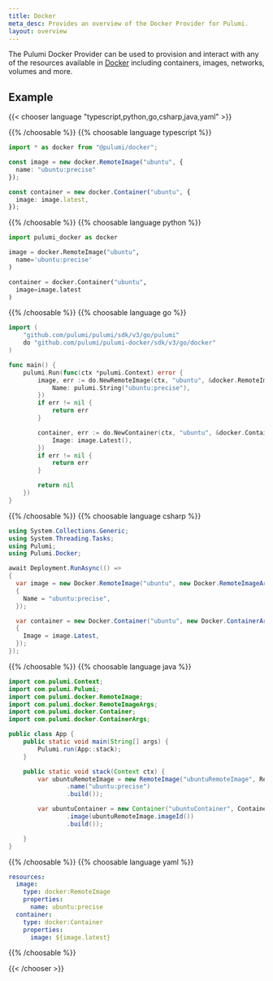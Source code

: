```yaml
---
title: Docker
meta_desc: Provides an overview of the Docker Provider for Pulumi.
layout: overview
---
```


The Pulumi Docker Provider can be used to provision and interact with any of the resources available in [Docker](https://www.docker.com/) including containers, images, networks, volumes and more.

## Example

{{< chooser language "typescript,python,go,csharp,java,yaml" >}}


{{% /choosable %}}
{{% choosable language typescript %}}

```typescript
import * as docker from "@pulumi/docker";

const image = new docker.RemoteImage("ubuntu", {
  name: "ubuntu:precise"
});

const container = new docker.Container("ubuntu", {
  image: image.latest,
});
```

{{% /choosable %}}
{{% choosable language python %}}

```python
import pulumi_docker as docker

image = docker.RemoteImage("ubuntu",
  name='ubuntu:precise'
)

container = docker.Container("ubuntu",
  image=image.latest
)
```

{{% /choosable %}}
{{% choosable language go %}}

```go
import (
	"github.com/pulumi/pulumi/sdk/v3/go/pulumi"
	do "github.com/pulumi/pulumi-docker/sdk/v3/go/docker"
)

func main() {
	pulumi.Run(func(ctx *pulumi.Context) error {
		image, err := do.NewRemoteImage(ctx, "ubuntu", &docker.RemoteImageArgs{
			Name: pulumi.String("ubuntu:precise"),
		})
		if err != nil {
			return err
		}

		container, err := do.NewContainer(ctx, "ubuntu", &docker.ContainerArgs{
			Image: image.Latest(),
		})
		if err != nil {
			return err
		}

		return nil
	})
}

```

{{% /choosable %}}
{{% choosable language csharp %}}

```csharp
using System.Collections.Generic;
using System.Threading.Tasks;
using Pulumi;
using Pulumi.Docker;

await Deployment.RunAsync(() =>
{
  var image = new Docker.RemoteImage("ubuntu", new Docker.RemoteImageArgs
  {
    Name = "ubuntu:precise",
  });

  var container = new Docker.Container("ubuntu", new Docker.ContainerArgs
  {
    Image = image.Latest,
  });
});
```

{{% /choosable %}}
{{% choosable language java %}}

```java
import com.pulumi.Context;
import com.pulumi.Pulumi;
import com.pulumi.docker.RemoteImage;
import com.pulumi.docker.RemoteImageArgs;
import com.pulumi.docker.Container;
import com.pulumi.docker.ContainerArgs;

public class App {
    public static void main(String[] args) {
        Pulumi.run(App::stack);
    }

    public static void stack(Context ctx) {
        var ubuntuRemoteImage = new RemoteImage("ubuntuRemoteImage", RemoteImageArgs.builder()
                .name("ubuntu:precise")
                .build());

        var ubuntuContainer = new Container("ubuntuContainer", ContainerArgs.builder()
                .image(ubuntuRemoteImage.imageId())
                .build());

    }
}
```

{{% /choosable %}}
{{% choosable language yaml %}}

```yaml
resources:
  image:
    type: docker:RemoteImage
    properties:
      name: ubuntu:precise
  container:
    type: docker:Container
    properties:
      image: ${image.latest}
```

{{% /choosable %}}

{{< /chooser >}}
